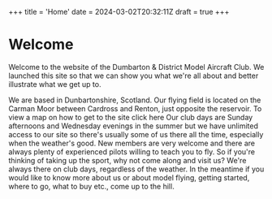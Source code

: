 +++
title = 'Home'
date = 2024-03-02T20:32:11Z
draft = true
+++

# Welcome

Welcome to the website of the Dumbarton & District Model Aircraft Club. We launched this site so that we can show you what we're all about and better illustrate what we get up to.

We are based in Dunbartonshire, Scotland. Our flying field is located on the Carman Moor between Cardross and Renton, just opposite the reservoir. To view a map on how to get to the site click here
Our club days are Sunday afternoons and Wednesday evenings in the summer but we have unlimited access to our site so there's usually some of us there all the time, especially when the weather's good.
New members are very welcome and there are always plenty of experienced pilots willing to teach you to fly. So if you're thinking of taking up the sport, why not come along and visit us? We're always there on club days, regardless of the weather.
In the meantime if you would like to know more about us or about model flying, getting started, where to go, what to buy etc., come up to the hill.

			